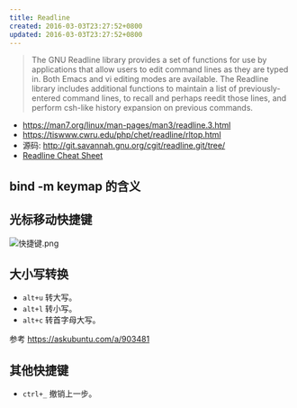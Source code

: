 ```yaml
---
title: Readline
created: 2016-03-03T23:27:52+0800
updated: 2016-03-03T23:27:52+0800
---
```



> The GNU Readline library provides a set of functions for use by applications that allow users to edit command lines as they are typed in. Both Emacs and vi editing modes are available. The Readline library includes additional functions to maintain a list of previously-entered command lines, to recall and perhaps reedit those lines, and perform csh-like history expansion on previous commands.

- https://man7.org/linux/man-pages/man3/readline.3.html
- https://tiswww.cwru.edu/php/chet/readline/rltop.html
- 源码: http://git.savannah.gnu.org/cgit/readline.git/tree/
- [Readline Cheat Sheet](https://readline.kablamo.org/emacs.html)

## bind -m keymap 的含义

## 光标移动快捷键

![快捷键.png](https://cdn.adoyle.top/share/moving_cli.png)

## 大小写转换

- `alt+u` 转大写。
- `alt+l` 转小写。
- `alt+c` 转首字母大写。

参考 https://askubuntu.com/a/903481

## 其他快捷键

- `ctrl+_` 撤销上一步。
